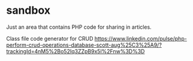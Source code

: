 # sandbox

Just an area that contains PHP code for sharing in articles.

Class file code generator for CRUD https://www.linkedin.com/pulse/php-perform-crud-operations-database-scott-aug%25C3%25A9/?trackingId=4nM5%2Bo52Iq3ZZpB9x5l%2Fnw%3D%3D
